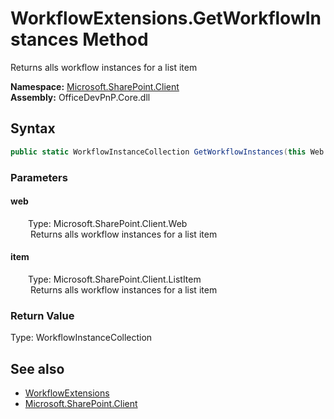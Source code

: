 # WorkflowExtensions.GetWorkflowInstances Method  
 Returns alls workflow instances for a list item   

**Namespace:** [Microsoft.SharePoint.Client](Microsoft.SharePoint.Client.md)  
**Assembly:** OfficeDevPnP.Core.dll  
## Syntax
```C#
public static WorkflowInstanceCollection GetWorkflowInstances(this Web web, ListItem item)
```
### Parameters
#### web  
&emsp;&emsp;Type: Microsoft.SharePoint.Client.Web  
&emsp;&emsp; Returns alls workflow instances for a list item   

  

#### item  
&emsp;&emsp;Type: Microsoft.SharePoint.Client.ListItem  
&emsp;&emsp; Returns alls workflow instances for a list item   

  

### Return Value
Type: WorkflowInstanceCollection  
  


## See also
- [WorkflowExtensions](Microsoft.SharePoint.Client.WorkflowExtensions.md) 
- [Microsoft.SharePoint.Client](Microsoft.SharePoint.Client.md) 
